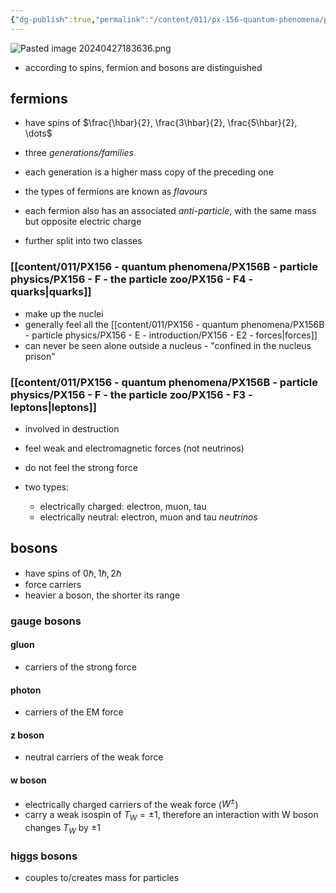 ```yaml
---
{"dg-publish":true,"permalink":"/content/011/px-156-quantum-phenomena/px-156-b-particle-physics/px-156-f-the-particle-zoo/px-156-f2-categorization/","noteIcon":"1","created":"2025-08-27T13:14:00.735+01:00","updated":"2024-11-26T20:02:48.000+00:00"}
---
```


![Pasted image 20240427183636.png](/img/user/pics/Pasted%20image%2020240427183636.png)

- according to spins, fermion and bosons are distinguished

## fermions
- have spins of $\frac{\hbar}{2}, \frac{3\hbar}{2}, \frac{5\hbar}{2}, \dots$

- three *generations/families*
- each generation is a higher mass copy of the preceding one

- the types of fermions are known as *flavours*

- each fermion also has an associated *anti-particle*, with the same mass but opposite electric charge
- further split into two classes
### [[content/011/PX156 - quantum phenomena/PX156B - particle physics/PX156 - F - the particle zoo/PX156 - F4 - quarks\|quarks]]
- make up the nuclei
- generally feel all the [[content/011/PX156 - quantum phenomena/PX156B - particle physics/PX156 - E - introduction/PX156 - E2 - forces\|forces]]
- can never be seen alone outside a nucleus - "confined in the nucleus prison"
### [[content/011/PX156 - quantum phenomena/PX156B - particle physics/PX156 - F - the particle zoo/PX156 - F3 - leptons\|leptons]]
- involved in destruction
- feel weak and electromagnetic forces (not neutrinos)
- do not feel the strong force

- two types:
	- electrically charged: electron, muon, tau
	- electrically neutral: electron, muon and tau *neutrinos*
## bosons
- have spins of $0\hbar, 1\hbar, 2\hbar$
- force carriers
- heavier a boson, the shorter its range
### gauge bosons
#### gluon
- carriers of the strong force
#### photon
- carriers of the EM force
#### z boson
- neutral carriers of the weak force 
#### w boson
- electrically charged carriers of the weak force ($W^{\pm}$)
- carry a weak isospin of $T_{W}= \pm 1$, therefore an interaction with W boson changes $T_{W}$ by $\pm1$
### higgs bosons
- couples to/creates mass for particles
